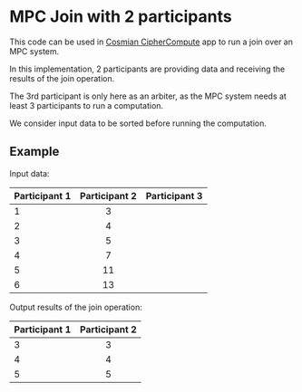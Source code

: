 # MPC Join with 2 participants

This code can be used in [Cosmian CipherCompute](https://github.com/Cosmian/CipherCompute) app to run a join over an MPC system.

In this implementation, 2 participants are providing data and receiving the results of the join operation.

The 3rd participant is only here as an arbiter, as the MPC system needs at least 3 participants to run a computation.

We consider input data to be sorted before running the computation.

## Example

Input data:

| Participant 1 | Participant 2 | Participant 3 |
| ------------- | :-----------: | ------------: |
| 1             |       3       |               |
| 2             |       4       |               |
| 3             |       5       |               |
| 4             |       7       |               |
| 5             |      11       |               |
| 6             |      13       |               |

Output results of the join operation:

| Participant 1 | Participant 2 |
| ------------- | :-----------: |
| 3             |       3       |
| 4             |       4       |
| 5             |       5       |
